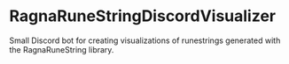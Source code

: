 # RagnaRuneStringDiscordVisualizer
Small Discord bot for creating visualizations of runestrings generated with the RagnaRuneString library.
